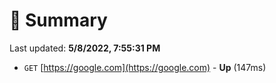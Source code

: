 # 📖 Summary
Last updated: **5/8/2022, 7:55:31 PM**

- `GET` [https://google.com](https://google.com) - **Up** (147ms)
